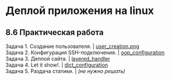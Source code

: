 # Деплой приложения на linux
## 8.6 Практическая работа

Задача 1. Cоздание пользователя. | [user_creation.png](https://github.com/wafflelios/Python-Advanced/blob/main/mod8/user_creation.png)<br>
Задача 2. Конфигурация SSH-подключения. | [oop_configuration](https://github.com/wafflelios/Python-Advanced/tree/main/mod7/oop_configuration)<br>
Задача 3. Деплой сайта. | [layered_handler](https://github.com/wafflelios/Python-Advanced/tree/main/mod7/layered_handler)<br>
Задача 4. Let it show!. | [dict_configuration](https://github.com/wafflelios/Python-Advanced/tree/main/mod7/dict_configuration)<br>
Задача 5. Раздача статики. | _(не нужно решать)_
